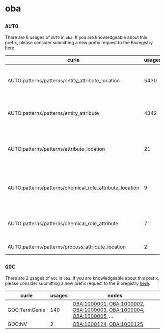 # oba

## `AUTO`

There are 6 usages of `AUTO` in `oba`.
If you are knowledgeable about this prefix, please consider submitting a new prefix
request to the Bioregistry [here](https://github.com/biopragmatics/bioregistry/issues/new?assignees=cthoyt&labels=New%2CPrefix&template=new-prefix.yml&title=%5BResource%5D%3A%20AUTO).

| curie                                                   |   usages | nodes                                                                                                                                                                                                                                                                                                                  |
|---------------------------------------------------------|----------|------------------------------------------------------------------------------------------------------------------------------------------------------------------------------------------------------------------------------------------------------------------------------------------------------------------------|
| AUTO:patterns/patterns/entity_attribute_location        |     5430 | [OBA:0000003](http://purl.obolibrary.org/obo/OBA_0000003), [OBA:0000005](http://purl.obolibrary.org/obo/OBA_0000005), [OBA:0000016](http://purl.obolibrary.org/obo/OBA_0000016), [OBA:0000090](http://purl.obolibrary.org/obo/OBA_0000090), [OBA:0000098](http://purl.obolibrary.org/obo/OBA_0000098), ...             |
| AUTO:patterns/patterns/entity_attribute                 |     4342 | [OBA:0000006](http://purl.obolibrary.org/obo/OBA_0000006), [OBA:0000007](http://purl.obolibrary.org/obo/OBA_0000007), [OBA:0000009](http://purl.obolibrary.org/obo/OBA_0000009), [OBA:0000011](http://purl.obolibrary.org/obo/OBA_0000011), [OBA:0000015](http://purl.obolibrary.org/obo/OBA_0000015), ...             |
| AUTO:patterns/patterns/attribute_location               |       21 | [OBA:0000058](http://purl.obolibrary.org/obo/OBA_0000058), [OBA:0000091](http://purl.obolibrary.org/obo/OBA_0000091), [OBA:VT0000056](http://purl.obolibrary.org/obo/OBA_VT0000056), [OBA:VT0000069](http://purl.obolibrary.org/obo/OBA_VT0000069), [OBA:VT0005369](http://purl.obolibrary.org/obo/OBA_VT0005369), ... |
| AUTO:patterns/patterns/chemical_role_attribute_location |        9 | [OBA:2045211](http://purl.obolibrary.org/obo/OBA_2045211), [OBA:2050078](http://purl.obolibrary.org/obo/OBA_2050078), [OBA:2050092](http://purl.obolibrary.org/obo/OBA_2050092), [OBA:VT0003351](http://purl.obolibrary.org/obo/OBA_VT0003351), [OBA:VT0003369](http://purl.obolibrary.org/obo/OBA_VT0003369), ...     |
| AUTO:patterns/patterns/chemical_role_attribute          |        7 | [OBA:0000079](http://purl.obolibrary.org/obo/OBA_0000079), [OBA:0000182](http://purl.obolibrary.org/obo/OBA_0000182), [OBA:1000972](http://purl.obolibrary.org/obo/OBA_1000972), [OBA:1000976](http://purl.obolibrary.org/obo/OBA_1000976), [OBA:1000982](http://purl.obolibrary.org/obo/OBA_1000982), ...             |
| AUTO:patterns/patterns/process_attribute_location       |        2 | [OBA:2050069](http://purl.obolibrary.org/obo/OBA_2050069), [OBA:VT0002455](http://purl.obolibrary.org/obo/OBA_VT0002455)                                                                                                                                                                                               |

## `GOC`

There are 2 usages of `GOC` in `oba`.
If you are knowledgeable about this prefix, please consider submitting a new prefix
request to the Bioregistry [here](https://github.com/biopragmatics/bioregistry/issues/new?assignees=cthoyt&labels=New%2CPrefix&template=new-prefix.yml&title=%5BResource%5D%3A%20GOC).

| curie         |   usages | nodes                                                                                                                                                                                                                                                                                                      |
|---------------|----------|------------------------------------------------------------------------------------------------------------------------------------------------------------------------------------------------------------------------------------------------------------------------------------------------------------|
| GOC:TermGenie |      140 | [OBA:1000001](http://purl.obolibrary.org/obo/OBA_1000001), [OBA:1000002](http://purl.obolibrary.org/obo/OBA_1000002), [OBA:1000003](http://purl.obolibrary.org/obo/OBA_1000003), [OBA:1000004](http://purl.obolibrary.org/obo/OBA_1000004), [OBA:1000005](http://purl.obolibrary.org/obo/OBA_1000005), ... |
| GOC:NV        |        2 | [OBA:1000124](http://purl.obolibrary.org/obo/OBA_1000124), [OBA:1000125](http://purl.obolibrary.org/obo/OBA_1000125)                                                                                                                                                                                       |

